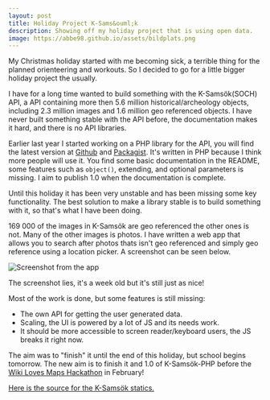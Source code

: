 ```yaml
---
layout: post
title: Holiday Project K-Sams&ouml;k
description: Showing off my holiday project that is using open data.
image: https://abbe98.github.io/assets/bildplats.png
---
```

My Christmas holiday started with me becoming sick, a terrible thing for the planned orienteering and workouts. So I decided to go for a little bigger holiday project the usually.

I have for a long time wanted to build something with the K-Sams&ouml;k(SOCH) API, a API containing more then 5.6 million historical/archeology objects, including 2.3 million images and 1.6 million geo referenced objects. I have never built something stable with the API before, the documentation makes it hard, and there is no API libraries.

Earlier last year I started working on a PHP library for the API, you will find the latest version at [Github][0] and [Packagist][1]. It's written in PHP because I think more people will use it. You find some basic documentation in the README, some features such as `object()`, extending, and optional parameters is missing. I aim to publish 1.0 when the documentation is complete. 

Until this holiday it has been very unstable and has been missing some key functionality. The best solution to make a library stable is to build something with it, so that's what I have been doing.

169 000 of the images in K-Sams&ouml;k are geo referenced the other ones is not. Many of the other images is photos. I have written a web app that allows you to search after photos thats isn't geo referenced and simply geo reference using a location picker. A screenshot can be seen below.

![Screenshot from the app][3]

The screenshot lies, it's a week old but it's still just as nice!

Most of the work is done, but some features is still missing:

 - The own API for getting the user generated data.
 - Scaling, the UI is powered by a lot of JS and its needs work.
 - It should be more accessible to screen reader/keyboard users, the JS breaks it right now.

The aim was to "finish" it until the end of this holiday, but school begins tomorrow. The new aim is to finish it and 1.0 of K-Sams&ouml;k-PHP before the [Wiki Loves Maps Hackathon][4] in February!

[Here is the source for the K-Sams&ouml;k statics.][5]

[0]: https://github.com/Abbe98/ksamsok-php
[1]: https://packagist.org/packages/abbe98/ksamsok-php
[3]: https://abbe98.github.io/assets/bildplats.png
[4]: http://wikilovesmaps.wikimedia.fi/
[5]: http://www.k-blogg.se/2014/12/23/k-samsok-2014-tio-punkter/
